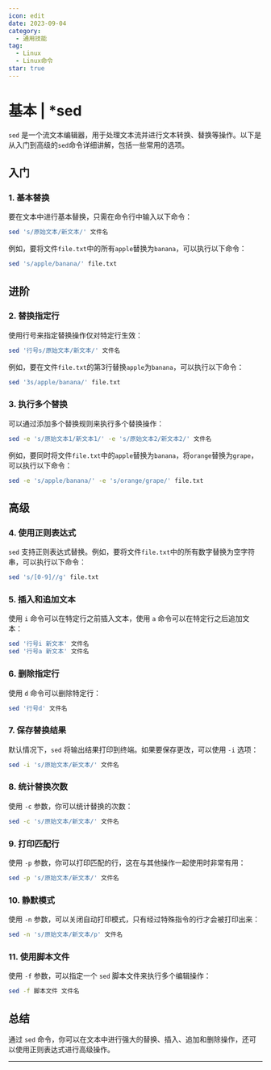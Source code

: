 ```yaml
---
icon: edit
date: 2023-09-04
category:
  - 通用技能
tag:
  - Linux
  - Linux命令
star: true
---
```


# 基本 | *sed

`sed` 是一个流文本编辑器，用于处理文本流并进行文本转换、替换等操作。以下是从入门到高级的`sed`命令详细讲解，包括一些常用的选项。

## 入门

### 1. 基本替换

要在文本中进行基本替换，只需在命令行中输入以下命令：

```bash
sed 's/原始文本/新文本/' 文件名
```

例如，要将文件`file.txt`中的所有`apple`替换为`banana`，可以执行以下命令：

```bash
sed 's/apple/banana/' file.txt
```

## 进阶

### 2. 替换指定行

使用行号来指定替换操作仅对特定行生效：

```bash
sed '行号s/原始文本/新文本/' 文件名
```

例如，要在文件`file.txt`的第3行替换`apple`为`banana`，可以执行以下命令：

```bash
sed '3s/apple/banana/' file.txt
```

### 3. 执行多个替换

可以通过添加多个替换规则来执行多个替换操作：

```bash
sed -e 's/原始文本1/新文本1/' -e 's/原始文本2/新文本2/' 文件名
```

例如，要同时将文件`file.txt`中的`apple`替换为`banana`，将`orange`替换为`grape`，可以执行以下命令：

```bash
sed -e 's/apple/banana/' -e 's/orange/grape/' file.txt
```

## 高级

### 4. 使用正则表达式

`sed` 支持正则表达式替换。例如，要将文件`file.txt`中的所有数字替换为空字符串，可以执行以下命令：

```bash
sed 's/[0-9]//g' file.txt
```

### 5. 插入和追加文本

使用 `i` 命令可以在特定行之前插入文本，使用 `a` 命令可以在特定行之后追加文本：

```bash
sed '行号i 新文本' 文件名
sed '行号a 新文本' 文件名
```

### 6. 删除指定行

使用 `d` 命令可以删除特定行：

```bash
sed '行号d' 文件名
```

### 7. 保存替换结果

默认情况下，`sed` 将输出结果打印到终端。如果要保存更改，可以使用 `-i` 选项：

```bash
sed -i 's/原始文本/新文本/' 文件名
```

### 8. 统计替换次数

使用 `-c` 参数，你可以统计替换的次数：

```bash
sed -c 's/原始文本/新文本/' 文件名
```

### 9. 打印匹配行

使用 `-p` 参数，你可以打印匹配的行，这在与其他操作一起使用时非常有用：

```bash
sed -p 's/原始文本/新文本/' 文件名
```

### 10. 静默模式

使用 `-n` 参数，可以关闭自动打印模式，只有经过特殊指令的行才会被打印出来：

```bash
sed -n 's/原始文本/新文本/p' 文件名
```

### 11. 使用脚本文件

使用 `-f` 参数，可以指定一个 `sed` 脚本文件来执行多个编辑操作：

```bash
sed -f 脚本文件 文件名
```

## 总结

通过 `sed` 命令，你可以在文本中进行强大的替换、插入、追加和删除操作，还可以使用正则表达式进行高级操作。

---
